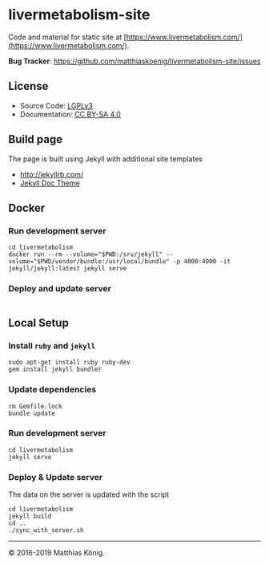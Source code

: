 # livermetabolism-site
Code and material for static site at [https://www.livermetabolism.com/](https://www.livermetabolism.com/).

**Bug Tracker**: https://github.com/matthiaskoenig/livermetabolism-site/issues  

## License
* Source Code: [LGPLv3](http://opensource.org/licenses/GPL-3.0)
* Documentation: [CC BY-SA 4.0](http://creativecommons.org/licenses/by-sa/4.0/)

## Build page
The page is built using Jekyll with additional site templates 
* http://jekyllrb.com/
* [Jekyll Doc Theme](https://aksakalli.github.io/jekyll-doc-theme/)

## Docker
### Run development server
```
cd livermetabolism
docker run --rm --volume="$PWD:/srv/jekyll" --volume="$PWD/vendor/bundle:/usr/local/bundle" -p 4000:4000 -it jekyll/jekyll:latest jekyll serve
```

### Deploy and update server
```

```

## Local Setup
### Install `ruby` and `jekyll`
```
sudo apt-get install ruby ruby-dev
gem install jekyll bundler
```

### Update dependencies
```
rm Gemfile.lock
bundle update
```

### Run development server
```
cd livermetabolism
jekyll serve
```

### Deploy & Update server
The data on the server is updated with the script
```
cd livermetabolism
jekyll build
cd ..
./sync_with_server.sh
```

----
&copy; 2016-2019 Matthias König.